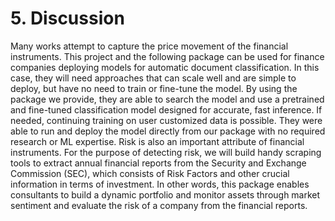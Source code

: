 # 5. Discussion

Many works attempt to capture the price movement of the financial instruments. This project and the following package can be used for finance companies deploying models for automatic document classification. In this case, they will need approaches that can scale well and are simple to deploy, but have no need to train or fine-tune the model. By using the package we provide, they are able to search the model and use a pretrained and fine-tuned classification model designed for accurate, fast inference. If needed, continuing training on user customized data is possible. They were able to run and deploy the model directly from our package with no required research or ML expertise.
Risk is also an important attribute of financial instruments. For the purpose of detecting risk, we
will build handy scraping tools to extract annual financial reports from the Security and Exchange Commission (SEC), which consists of Risk Factors and other crucial information in terms of investment. In other words, this package enables consultants to build a dynamic portfolio and monitor assets through market sentiment and evaluate the risk of a company from the financial reports.